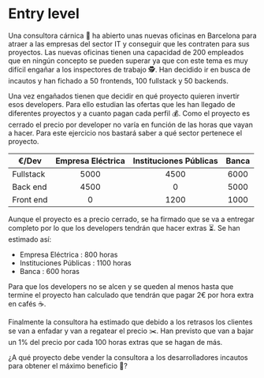 # Entry level

Una consultora cárnica 🍖 ha abierto unas nuevas oficinas en Barcelona para atraer a las empresas del sector IT y conseguir que les contraten para sus proyectos. Las nuevas oficinas tienen una capacidad de 200 empleados que en ningún concepto se pueden superar ya que con este tema es muy difícil engañar a los inspectores de trabajo 🕵.
Han decidido ir en busca de incautos y han fichado a 50 frontends, 100 fullstack y 50 backends.

Una vez engañados tienen que decidir en qué proyecto quieren invertir esos developers. Para ello estudian las ofertas que les han llegado de diferentes proyectos y a cuanto pagan cada perfil 💰. Como el proyecto es cerrado el precio por developer no varía en función de las horas que vayan a hacer. Para este ejercicio nos bastará saber a qué sector pertenece el proyecto.

 €/Dev       | Empresa Eléctrica | Instituciones Públicas | Banca
 ------------|:-----------------:|:----------------------:|:-----:
 Fullstack   |        5000       |           4500         |  6000
 Back end    |        4500       |            0           |  5000
 Front end   |          0        |           1200         |  1000


Aunque el proyecto es a precio cerrado, se ha firmado que se va a entregar completo por lo que los developers tendrán que hacer extras ⏳. Se han estimado así:

* Empresa Eléctrica : 800 horas
* Instituciones Públicas : 1100 horas
* Banca : 600 horas
 
Para que los developers no se alcen y se queden al menos hasta que termine el proyecto han calculado que tendrán que pagar 2€ por hora extra en cafés ☕️.

Finalmente la consultora ha estimado que debido a los retrasos los clientes se van a enfadar y van a regatear el precio ✂️. Han previsto que van a bajar un 1% del precio por cada 100 horas extras que se hagan de más.

¿A qué proyecto debe vender la consultora a los desarrolladores incautos para obtener el máximo beneficio 🤑?